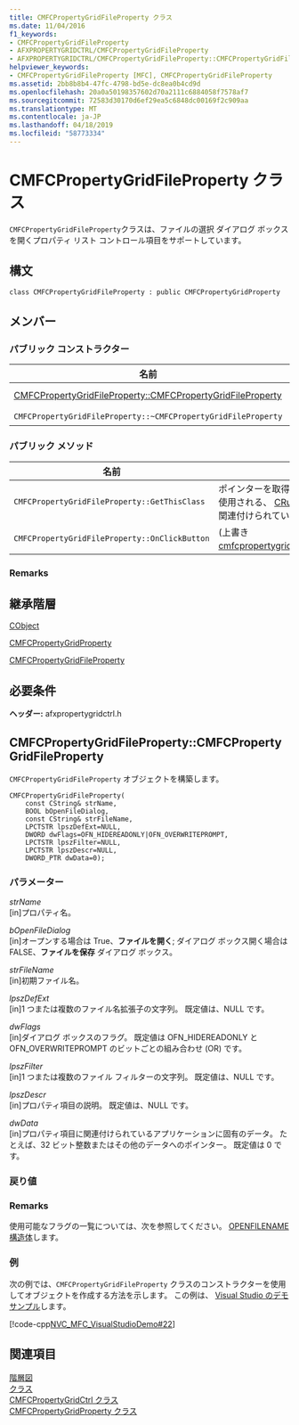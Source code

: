 ```yaml
---
title: CMFCPropertyGridFileProperty クラス
ms.date: 11/04/2016
f1_keywords:
- CMFCPropertyGridFileProperty
- AFXPROPERTYGRIDCTRL/CMFCPropertyGridFileProperty
- AFXPROPERTYGRIDCTRL/CMFCPropertyGridFileProperty::CMFCPropertyGridFileProperty
helpviewer_keywords:
- CMFCPropertyGridFileProperty [MFC], CMFCPropertyGridFileProperty
ms.assetid: 2bb8b8b4-47fc-4798-bd5e-dc8ea0b4cd9d
ms.openlocfilehash: 20a0a50198357602d70a2111c6884058f7578af7
ms.sourcegitcommit: 72583d30170d6ef29ea5c6848dc00169f2c909aa
ms.translationtype: MT
ms.contentlocale: ja-JP
ms.lasthandoff: 04/18/2019
ms.locfileid: "58773334"
---
```

# <a name="cmfcpropertygridfileproperty-class"></a>CMFCPropertyGridFileProperty クラス

`CMFCPropertyGridFileProperty`クラスは、ファイルの選択 ダイアログ ボックスを開くプロパティ リスト コントロール項目をサポートしています。

## <a name="syntax"></a>構文

```
class CMFCPropertyGridFileProperty : public CMFCPropertyGridProperty
```

## <a name="members"></a>メンバー

### <a name="public-constructors"></a>パブリック コンストラクター

|名前|説明|
|----------|-----------------|
|[CMFCPropertyGridFileProperty::CMFCPropertyGridFileProperty](#cmfcpropertygridfileproperty)|`CMFCPropertyGridFileProperty` オブジェクトを構築します。|
|`CMFCPropertyGridFileProperty::~CMFCPropertyGridFileProperty`|デストラクターです。|

### <a name="public-methods"></a>パブリック メソッド

|名前|説明|
|----------|-----------------|
|`CMFCPropertyGridFileProperty::GetThisClass`|ポインターを取得する、framework によって使用される、 [CRuntimeClass](../../mfc/reference/cruntimeclass-structure.md)このクラス型に関連付けられているオブジェクト。|
|`CMFCPropertyGridFileProperty::OnClickButton`|(上書き[cmfcpropertygridproperty::onclickbutton](../../mfc/reference/cmfcpropertygridproperty-class.md#onclickbutton))。|

### <a name="remarks"></a>Remarks

## <a name="inheritance-hierarchy"></a>継承階層

[CObject](../../mfc/reference/cobject-class.md)

[CMFCPropertyGridProperty](../../mfc/reference/cmfcpropertygridproperty-class.md)

[CMFCPropertyGridFileProperty](../../mfc/reference/cmfcpropertygridfileproperty-class.md)

## <a name="requirements"></a>必要条件

**ヘッダー:** afxpropertygridctrl.h

##  <a name="cmfcpropertygridfileproperty"></a>  CMFCPropertyGridFileProperty::CMFCPropertyGridFileProperty

`CMFCPropertyGridFileProperty` オブジェクトを構築します。

```
CMFCPropertyGridFileProperty(
    const CString& strName,
    BOOL bOpenFileDialog,
    const CString& strFileName,
    LPCTSTR lpszDefExt=NULL,
    DWORD dwFlags=OFN_HIDEREADONLY|OFN_OVERWRITEPROMPT,
    LPCTSTR lpszFilter=NULL,
    LPCTSTR lpszDescr=NULL,
    DWORD_PTR dwData=0);
```

### <a name="parameters"></a>パラメーター

*strName*<br/>
[in]プロパティ名。

*bOpenFileDialog*<br/>
[in]オープンする場合は True、**ファイルを開く**; ダイアログ ボックス開く場合は FALSE、**ファイルを保存** ダイアログ ボックス。

*strFileName*<br/>
[in]初期ファイル名。

*lpszDefExt*<br/>
[in]1 つまたは複数のファイル名拡張子の文字列。 既定値は、NULL です。

*dwFlags*<br/>
[in]ダイアログ ボックスのフラグ。 既定値は OFN_HIDEREADONLY と OFN_OVERWRITEPROMPT のビットごとの組み合わせ (OR) です。

*lpszFilter*<br/>
[in]1 つまたは複数のファイル フィルターの文字列。 既定値は、NULL です。

*lpszDescr*<br/>
[in]プロパティ項目の説明。 既定値は、NULL です。

*dwData*<br/>
[in]プロパティ項目に関連付けられているアプリケーションに固有のデータ。 たとえば、32 ビット整数またはその他のデータへのポインター。 既定値は 0 です。

### <a name="return-value"></a>戻り値

### <a name="remarks"></a>Remarks

使用可能なフラグの一覧については、次を参照してください。 [OPENFILENAME 構造体](/windows/desktop/api/commdlg/ns-commdlg-tagofna)します。

### <a name="example"></a>例

次の例では、`CMFCPropertyGridFileProperty` クラスのコンストラクターを使用してオブジェクトを作成する方法を示します。 この例は、 [Visual Studio のデモ サンプル](../../overview/visual-cpp-samples.md)します。

[!code-cpp[NVC_MFC_VisualStudioDemo#22](../../mfc/codesnippet/cpp/cmfcpropertygridfileproperty-class_1.cpp)]

## <a name="see-also"></a>関連項目

[階層図](../../mfc/hierarchy-chart.md)<br/>
[クラス](../../mfc/reference/mfc-classes.md)<br/>
[CMFCPropertyGridCtrl クラス](../../mfc/reference/cmfcpropertygridctrl-class.md)<br/>
[CMFCPropertyGridProperty クラス](../../mfc/reference/cmfcpropertygridproperty-class.md)
